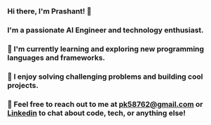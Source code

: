 ### Hi there, I'm Prashant! 👋

### I'm a passionate AI Engineer and technology enthusiast. 


### 🌱 I'm currently learning and exploring new programming languages and frameworks.


### 🚀 I enjoy solving challenging problems and building cool projects.


### 💬 Feel free to reach out to me at pk58762@gmail.com or [Linkedin](https://www.linkedin.com/in/pksingh11/) to chat about code, tech, or anything else!

